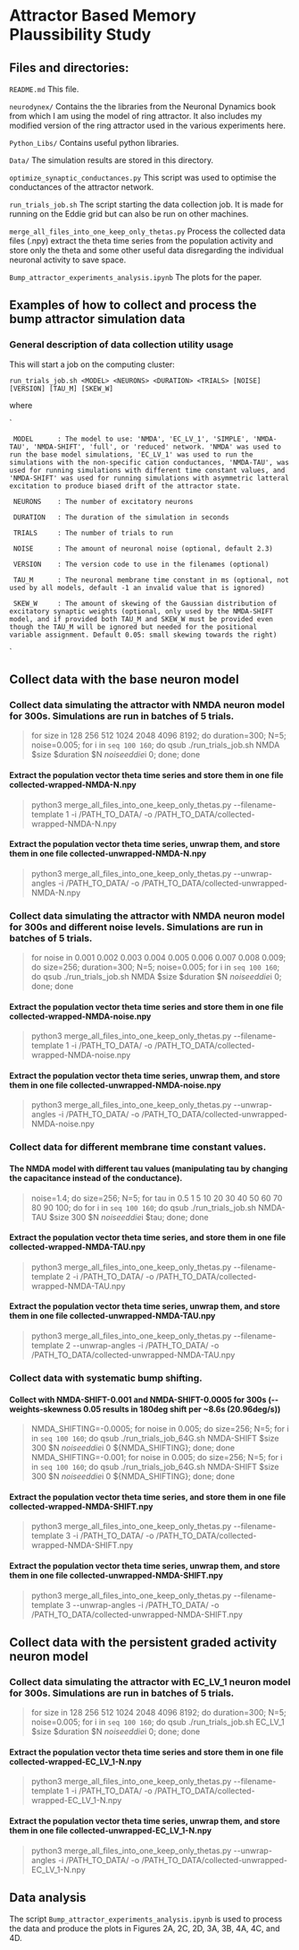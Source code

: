 # Attractor Based Memory Plaussibility Study


## Files and directories:

`README.md` This file.

`neurodynex/` Contains the the libraries from the Neuronal Dynamics book from which I am using the model of ring attractor. It also includes my modified version of the ring attractor used in the various experiments here. 

`Python_Libs/` Contains useful python libraries.

`Data/` The simulation results are stored in this directory.

`optimize_synaptic_conductances.py` This script was used to optimise the conductances of the attractor network. 

`run_trials_job.sh` The script starting the data collection job. It is made for running on the Eddie grid but can also be run on other machines. 

`merge_all_files_into_one_keep_only_thetas.py` Process the collected data files (.npy) extract the theta time series from the population activity and store only the theta and some other useful data disregarding the individual neuronal activity to save space. 

`Bump_attractor_experiments_analysis.ipynb` The plots for the paper. 



## Examples of how to collect and process the bump attractor simulation data

### General description of data collection utility usage

This will start a job on the computing cluster:

`run_trials_job.sh <MODEL> <NEURONS> <DURATION> <TRIALS> [NOISE] [VERSION] [TAU_M] [SKEW_W]`

where

`

     MODEL      : The model to use: 'NMDA', 'EC_LV_1', 'SIMPLE', 'NMDA-TAU', 'NMDA-SHIFT', 'full', or 'reduced' network. 'NMDA' was used to run the base model simulations, 'EC_LV_1' was used to run the simulations with the non-specific cation conductances, 'NMDA-TAU', was used for running simulations with different time constant values, and 'NMDA-SHIFT' was used for running simulations with asymmetric latteral excitation to produce biased drift of the attractor state. 
     
     NEURONS    : The number of excitatory neurons
     
     DURATION   : The duration of the simulation in seconds
     
     TRIALS     : The number of trials to run
     
     NOISE      : The amount of neuronal noise (optional, default 2.3)
     
     VERSION    : The version code to use in the filenames (optional)
     
     TAU_M      : The neuronal membrane time constant in ms (optional, not used by all models, default -1 an invalid value that is ignored)
     
     SKEW_W     : The amount of skewing of the Gaussian distribution of excitatory synaptic weights (optional, only used by the NMDA-SHIFT model, and if provided both TAU_M and SKEW_W must be provided even though the TAU_M will be ignored but needed for the positional variable assignment. Default 0.05: small skewing towards the right)

`




## Collect data with the base neuron model

### Collect data simulating the attractor with NMDA neuron model for 300s. Simulations are run in batches of 5 trials. 

> for size in 128 256 512 1024 2048 4096 8192; do duration=300; N=5; noise=0.005; for i in `seq 100 160`; do qsub ./run_trials_job.sh NMDA $size $duration $N $noise eddie$i 0; done; done

#### Extract the population vector theta time series and store them in one file collected-wrapped-NMDA-N.npy
> python3 merge_all_files_into_one_keep_only_thetas.py --filename-template 1 -i /PATH_TO_DATA/ -o /PATH_TO_DATA/collected-wrapped-NMDA-N.npy

#### Extract the population vector theta time series, unwrap them, and store them in one file collected-unwrapped-NMDA-N.npy
> python3 merge_all_files_into_one_keep_only_thetas.py --unwrap-angles -i /PATH_TO_DATA/ -o /PATH_TO_DATA/collected-unwrapped-NMDA-N.npy



### Collect data simulating the attractor with NMDA neuron model for 300s and different noise levels. Simulations are run in batches of 5 trials. 

> for noise in 0.001 0.002 0.003 0.004 0.005 0.006 0.007 0.008 0.009; do  size=256; duration=300; N=5; noise=0.005; for i in `seq 100 160`; do qsub ./run_trials_job.sh NMDA $size $duration $N $noise eddie$i 0; done; done

#### Extract the population vector theta time series and store them in one file collected-wrapped-NMDA-noise.npy
> python3 merge_all_files_into_one_keep_only_thetas.py --filename-template 1 -i /PATH_TO_DATA/ -o /PATH_TO_DATA/collected-wrapped-NMDA-noise.npy

#### Extract the population vector theta time series, unwrap them, and store them in one file collected-unwrapped-NMDA-noise.npy
> python3 merge_all_files_into_one_keep_only_thetas.py --unwrap-angles -i /PATH_TO_DATA/ -o /PATH_TO_DATA/collected-unwrapped-NMDA-noise.npy



### Collect data for different membrane time constant values.

#### The NMDA model with different tau values (manipulating tau by changing the capacitance instead of the conductance).
> noise=1.4; do size=256; N=5; for tau in 0.5 1 5 10 20 30 40 50 60 70 80 90 100; do for i in `seq 100 160`; do qsub ./run_trials_job.sh NMDA-TAU $size 300 $N $noise eddie$i $tau; done; done

#### Extract the population vector theta time series, and store them in one file collected-wrapped-NMDA-TAU.npy
> python3 merge_all_files_into_one_keep_only_thetas.py --filename-template 2 -i /PATH_TO_DATA/ -o /PATH_TO_DATA/collected-wrapped-NMDA-TAU.npy

#### Extract the population vector theta time series, unwrap them, and store them in one file collected-unwrapped-NMDA-TAU.npy
> python3 merge_all_files_into_one_keep_only_thetas.py --filename-template 2 --unwrap-angles -i /PATH_TO_DATA/ -o /PATH_TO_DATA/collected-unwrapped-NMDA-TAU.npy



### Collect data with systematic bump shifting.

#### Collect with NMDA-SHIFT-0.001 and NMDA-SHIFT-0.0005 for 300s (--weights-skewness 0.05 results in 180deg shift per ~8.6s (20.96deg/s))

> NMDA_SHIFTING=-0.0005; for noise in 0.005; do size=256; N=5; for i in `seq 100 160`; do qsub ./run_trials_job_64G.sh NMDA-SHIFT $size 300 $N $noise eddie$i 0 ${NMDA_SHIFTING}; done; done
> NMDA_SHIFTING=-0.001; for noise in 0.005; do size=256; N=5; for i in `seq 100 160`; do qsub ./run_trials_job_64G.sh NMDA-SHIFT $size 300 $N $noise eddie$i 0 ${NMDA_SHIFTING}; done; done

#### Extract the population vector theta time series, and store them in one file collected-wrapped-NMDA-SHIFT.npy
> python3 merge_all_files_into_one_keep_only_thetas.py --filename-template 3 -i /PATH_TO_DATA/ -o /PATH_TO_DATA/collected-wrapped-NMDA-SHIFT.npy

#### Extract the population vector theta time series, unwrap them, and store them in one file collected-unwrapped-NMDA-SHIFT.npy
> python3 merge_all_files_into_one_keep_only_thetas.py --filename-template 3 --unwrap-angles -i /PATH_TO_DATA/ -o /PATH_TO_DATA/collected-unwrapped-NMDA-SHIFT.npy



## Collect data with the persistent graded activity neuron model

### Collect data simulating the attractor with EC_LV_1 neuron model for 300s. Simulations are run in batches of 5 trials. 

> for size in 128 256 512 1024 2048 4096 8192; do duration=300; N=5; noise=0.005; for i in `seq 100 160`; do qsub ./run_trials_job.sh EC_LV_1 $size $duration $N $noise eddie$i 0; done; done

#### Extract the population vector theta time series and store them in one file collected-wrapped-EC_LV_1-N.npy
> python3 merge_all_files_into_one_keep_only_thetas.py --filename-template 1 -i /PATH_TO_DATA/ -o /PATH_TO_DATA/collected-wrapped-EC_LV_1-N.npy

#### Extract the population vector theta time series, unwrap them, and store them in one file collected-unwrapped-EC_LV_1-N.npy
> python3 merge_all_files_into_one_keep_only_thetas.py --unwrap-angles -i /PATH_TO_DATA/ -o /PATH_TO_DATA/collected-unwrapped-EC_LV_1-N.npy




## Data analysis

The script `Bump_attractor_experiments_analysis.ipynb` is used to process the data and produce the plots in Figures 2A, 2C, 2D, 3A, 3B, 4A, 4C, and 4D.

